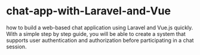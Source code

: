 # chat-app-with-Laravel-and-Vue
how to build a web-based chat application using Laravel and Vue.js quickly. With a simple step by step guide, you will be able to create a system that supports user authentication and authorization before participating in a chat session.
